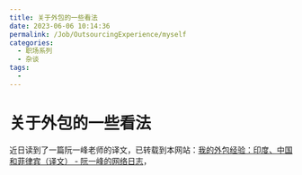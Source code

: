 ```yaml
---
title: 关于外包的一些看法
date: 2023-06-06 10:14:36
permalink: /Job/OutsourcingExperience/myself
categories:
  - 职场系列
  - 杂谈
tags:
  - 
---
```



# 关于外包的一些看法

近日读到了一篇阮一峰老师的译文，已转载到本网站：[我的外包经验：印度、中国和菲律宾（译文） - 阮一峰的网络日志](/Job/OutsourcingExperience)，



